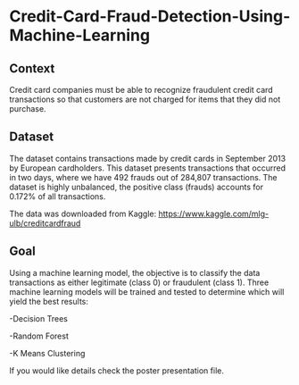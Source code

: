 # Credit-Card-Fraud-Detection-Using-Machine-Learning
## Context
Credit card companies must be able to recognize fraudulent credit card transactions so that customers are not charged for items that they did not purchase.

## Dataset
The dataset contains transactions made by credit cards in September 2013 by European cardholders.
This dataset presents transactions that occurred in two days, where we have 492 frauds out of 284,807 transactions. The dataset is highly unbalanced, the positive class (frauds) accounts for 0.172% of all transactions.

The data was downloaded from Kaggle: https://www.kaggle.com/mlg-ulb/creditcardfraud

## Goal
Using a machine learning model, the objective is to classify the data transactions as either legitimate (class 0) or fraudulent (class 1). Three machine learning models will be trained and tested to determine which will yield the best results:

-Decision Trees

-Random Forest

-K Means Clustering


If you would like details check the poster presentation file.
